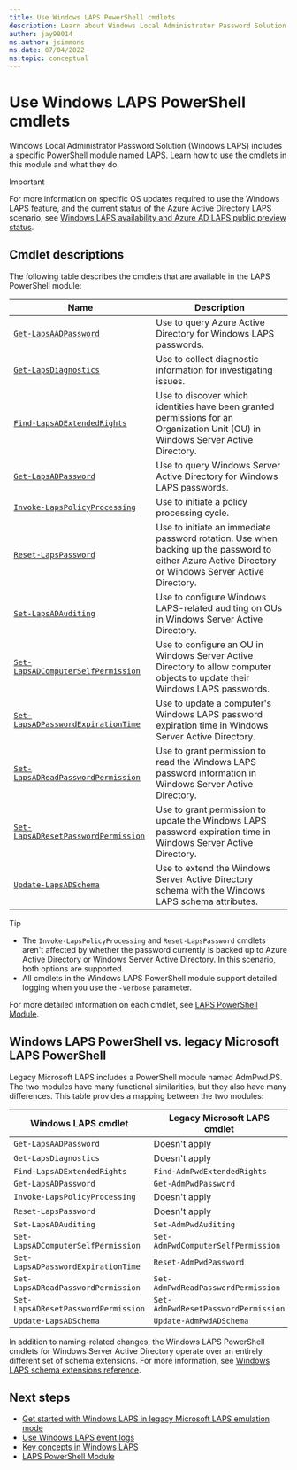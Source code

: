 ```yaml
---
title: Use Windows LAPS PowerShell cmdlets
description: Learn about Windows Local Administrator Password Solution (Windows LAPS) PowerShell cmdlets and how to use them.
author: jay98014
ms.author: jsimmons
ms.date: 07/04/2022
ms.topic: conceptual
---
```


# Use Windows LAPS PowerShell cmdlets

Windows Local Administrator Password Solution (Windows LAPS) includes a specific PowerShell module named LAPS. Learn how to use the cmdlets in this module and what they do.

> [!IMPORTANT]
> For more information on specific OS updates required to use the Windows LAPS feature, and the current status of the Azure Active Directory LAPS scenario, see [Windows LAPS availability and Azure AD LAPS public preview status](laps-overview.md#windows-laps-supported-platforms-and-azure-ad-laps-preview-status).

## Cmdlet descriptions

The following table describes the cmdlets that are available in the LAPS PowerShell module:

|Name|Description|
|---|---|
|[`Get-LapsAADPassword`](/powershell/module/laps/get-lapsaadpassword)|Use to query Azure Active Directory for Windows LAPS passwords.|
|[`Get-LapsDiagnostics`](/powershell/module/laps/get-lapsdiagnostics)|Use to collect diagnostic information for investigating issues.|
|[`Find-LapsADExtendedRights`](/powershell/module/laps/find-lapsadextendedrights)|Use to discover which identities have been granted permissions for an Organization Unit (OU) in Windows Server Active Directory.|
|[`Get-LapsADPassword`](/powershell/module/laps/get-lapsadpassword)|Use to query Windows Server Active Directory for Windows LAPS passwords.|
|[`Invoke-LapsPolicyProcessing`](/powershell/module/laps/invoke-lapspolicyprocessing)|Use to initiate a policy processing cycle.|
|[`Reset-LapsPassword`](/powershell/module/laps/reset-lapspassword)|Use to initiate an immediate password rotation. Use when backing up the password to either Azure Active Directory or Windows Server Active Directory.|
|[`Set-LapsADAuditing`](/powershell/module/laps/set-lapsadauditing)|Use to configure Windows LAPS-related auditing on OUs in Windows Server Active Directory.|
|[`Set-LapsADComputerSelfPermission`](/powershell/module/laps/set-lapsadcomputerselfpermission)|Use to configure an OU in Windows Server Active Directory to allow computer objects to update their Windows LAPS passwords.|
|[`Set-LapsADPasswordExpirationTime`](/powershell/module/laps/set-lapsadpasswordexpirationtime)|Use to update a computer's Windows LAPS password expiration time in Windows Server Active Directory.|
|[`Set-LapsADReadPasswordPermission`](/powershell/module/laps/set-lapsadreadpasswordpermission)|Use to grant permission to read the Windows LAPS password information in Windows Server Active Directory.|
|[`Set-LapsADResetPasswordPermission`](/powershell/module/laps/set-lapsadresetpasswordpermission)|Use to grant permission to update the Windows LAPS password expiration time in Windows Server Active Directory.|
|[`Update-LapsADSchema`](/powershell/module/laps/update-lapsadschema)|Use to extend the Windows Server Active Directory schema with the Windows LAPS schema attributes.|

> [!TIP]
>
> - The `Invoke-LapsPolicyProcessing` and `Reset-LapsPassword` cmdlets aren't affected by whether the password currently is backed up to Azure Active Directory or Windows Server Active Directory. In this scenario, both options are supported.
>- All cmdlets in the Windows LAPS PowerShell module support detailed logging when you use the  `-Verbose` parameter.

For more detailed information on each cmdlet, see [LAPS PowerShell Module](/powershell/module/laps/).

## Windows LAPS PowerShell vs. legacy Microsoft LAPS PowerShell

Legacy Microsoft LAPS includes a PowerShell module named AdmPwd.PS. The two modules have many functional similarities, but they also have many differences. This table provides a mapping between the two modules:

|Windows LAPS cmdlet|Legacy Microsoft LAPS cmdlet|
|---|---|
|`Get-LapsAADPassword`|Doesn't apply|
|`Get-LapsDiagnostics`|Doesn't apply|
|`Find-LapsADExtendedRights`|`Find-AdmPwdExtendedRights`|
|`Get-LapsADPassword`|`Get-AdmPwdPassword`|
|`Invoke-LapsPolicyProcessing`|Doesn't apply|
|`Reset-LapsPassword`|Doesn't apply|
|`Set-LapsADAuditing`|`Set-AdmPwdAuditing`|
|`Set-LapsADComputerSelfPermission`|`Set-AdmPwdComputerSelfPermission`|
|`Set-LapsADPasswordExpirationTime`|`Reset-AdmPwdPassword`|
|`Set-LapsADReadPasswordPermission`|`Set-AdmPwdReadPasswordPermission`|
|`Set-LapsADResetPasswordPermission`|`Set-AdmPwdResetPasswordPermission`|
|`Update-LapsADSchema`|`Update-AdmPwdADSchema`|

In addition to naming-related changes, the Windows LAPS PowerShell cmdlets for Windows Server Active Directory operate over an entirely different set of schema extensions. For more information, see [Windows LAPS schema extensions reference](laps-technical-reference.md#schema-extensions).

## Next steps

- [Get started with Windows LAPS in legacy Microsoft LAPS emulation mode](laps-scenarios-legacy.md)
- [Use Windows LAPS event logs](laps-management-event-log.md)
- [Key concepts in Windows LAPS](laps-concepts.md)
- [LAPS PowerShell Module](/powershell/module/laps/)